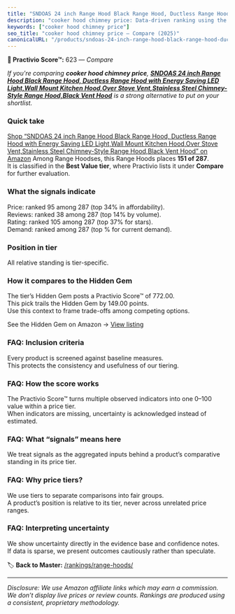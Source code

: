 ```yaml
---
title: "SNDOAS 24 inch Range Hood Black Range Hood, Ductless Range Hood with Energy Saving LED Light,Wall Mount Kitchen Hood,Over Stove Vent,Stainless Steel Chimney-Style Range Hood,Black Vent Hood"
description: "cooker hood chimney price: Data-driven ranking using the Practivio Score™. Positioned by quality, value, demand, findability, momentum."
keywords: ["cooker hood chimney price"]
seo_title: "cooker hood chimney price — Compare (2025)"
canonicalURL: "/products/sndoas-24-inch-range-hood-black-range-hood-ductless-range-hood-with-energy-saving-led-lightwall-mount-kitchen-hoodover-stove-ventstainless-steel-chimney-style-range-hoodblack-vent-hood-B0BD7HJ6BW/"
---
```


**🛒 Practivio Score™:** 623 — _Compare_


*If you're comparing **cooker hood chimney price**, **[SNDOAS 24 inch Range Hood Black Range Hood, Ductless Range Hood with Energy Saving LED Light,Wall Mount Kitchen Hood,Over Stove Vent,Stainless Steel Chimney-Style Range Hood,Black Vent Hood](https://www.amazon.com/dp/B0BD7HJ6BW?tag=practivio-20)** is a strong alternative to put on your shortlist.*
### Quick take
[Shop “SNDOAS 24 inch Range Hood Black Range Hood, Ductless Range Hood with Energy Saving LED Light,Wall Mount Kitchen Hood,Over Stove Vent,Stainless Steel Chimney-Style Range Hood,Black Vent Hood” on Amazon](https://www.amazon.com/dp/B0BD7HJ6BW?tag=practivio-20)
Among Range Hoodses, this Range Hoods places **151 of 287**.  
It is classified in the **Best Value tier**, where Practivio lists it under **Compare** for further evaluation.

### What the signals indicate
Price: ranked 95 among 287 (top 34% in affordability).  
Reviews: ranked 38 among 287 (top 14% by volume).  
Rating: ranked 105 among 287 (top 37% for stars).  
Demand: ranked  among 287 (top % for current demand).

### Position in tier
All relative standing is tier-specific.

### How it compares to the Hidden Gem
The tier’s Hidden Gem posts a Practivio Score™ of 772.00.  
This pick trails the Hidden Gem by 149.00 points.  
Use this context to frame trade-offs among competing options.  

See the Hidden Gem on Amazon → [View listing](https://www.amazon.com/dp/B077BPDF8S?tag=practivio-20)

### FAQ: Inclusion criteria
Every product is screened against baseline measures.  
This protects the consistency and usefulness of our tiering.

### FAQ: How the score works
The Practivio Score™ turns multiple observed indicators into one 0–100 value within a price tier.  
When indicators are missing, uncertainty is acknowledged instead of estimated.

### FAQ: What “signals” means here
We treat signals as the aggregated inputs behind a product’s comparative standing in its price tier.

### FAQ: Why price tiers?
We use tiers to separate comparisons into fair groups.  
A product’s position is relative to its tier, never across unrelated price ranges.

### FAQ: Interpreting uncertainty
We show uncertainty directly in the evidence base and confidence notes.  
If data is sparse, we present outcomes cautiously rather than speculate.

<!-- Missing template for Compare/CompareWithinPriceClass -->


🏷️ **Back to Master:** [/rankings/range-hoods/](/rankings/range-hoods/)

---
_Disclosure: We use Amazon affiliate links which may earn a commission. We don’t display live prices or review counts. Rankings are produced using a consistent, proprietary methodology._
